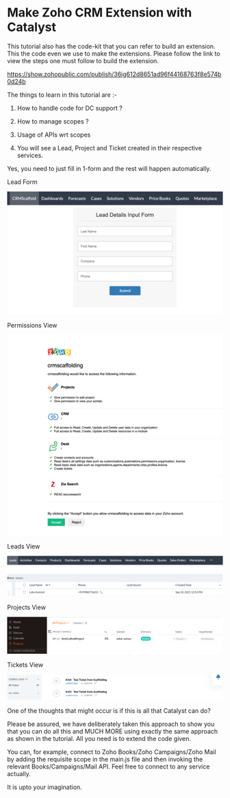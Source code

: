 # Make Zoho CRM Extension with Catalyst

This tutorial also has the code-kit that you can refer to build an extension. This the code even we use to make the extensions.
Please follow the link to view the steps one must follow to build the extension.

https://show.zohopublic.com/publish/36ig612d8651ad96f44168763f8e574b0d24b

The things to learn in this tutorial  are :- 

1. How to handle code for DC support ?

2. How to manage scopes ?

3. Usage of APIs wrt scopes 

4. You will see a Lead, Project and Ticket created in their respective services.

Yes, you need to just fill in 1-form and the rest will happen automatically.

Lead Form

![alt text](https://github.com/shankar-tester901/Make-Zoho-CRM-Extension-with-Catalyst/blob/main/scaffold.png)

Permissions View

![alt text](https://github.com/shankar-tester901/Make-Zoho-CRM-Extension-with-Catalyst/blob/main/scaffolding2.png)


Leads View

![alt text](https://github.com/shankar-tester901/Make-Zoho-CRM-Extension-with-Catalyst/blob/main/scaffold-leads.png)


Projects View

![alt text](https://github.com/shankar-tester901/Make-Zoho-CRM-Extension-with-Catalyst/blob/main/scaffold-project1.png)

Tickets View

![alt text](https://github.com/shankar-tester901/Make-Zoho-CRM-Extension-with-Catalyst/blob/main/scaffold-tickets1.png)



One of the thoughts that might occur is if this is all that Catalyst can do?

Please be assured, we have deliberately taken this approach to show you that you can do all this and MUCH MORE using exactly the same approach as shown in the tutorial. All you need is to extend the code given.

You can, for example, connect to Zoho Books/Zoho Campaigns/Zoho Mail by adding the requisite scope in the main.js file and then invoking the relevant Books/Campaigns/Mail API. Feel free to connect to any service actually.

It is upto your imagination.

